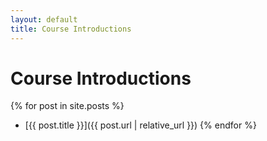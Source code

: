 ```yaml
---
layout: default
title: Course Introductions
---
```


# Course Introductions

{% for post in site.posts %}
* [{{ post.title }}]({{ post.url | relative_url }})
{% endfor %}
